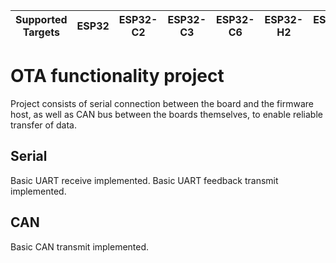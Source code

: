 | Supported Targets | ESP32 | ESP32-C2 | ESP32-C3 | ESP32-C6 | ESP32-H2 | ESP32-P4 | ESP32-S2 | ESP32-S3 |
| ----------------- | ----- | -------- | -------- | -------- | -------- | -------- | -------- | -------- |

# OTA functionality project

Project consists of serial connection between the board and the firmware host, as well as CAN bus between the boards themselves, to enable reliable transfer of data.

## Serial

Basic UART receive implemented.
Basic UART feedback transmit implemented.

## CAN

Basic CAN transmit implemented.

